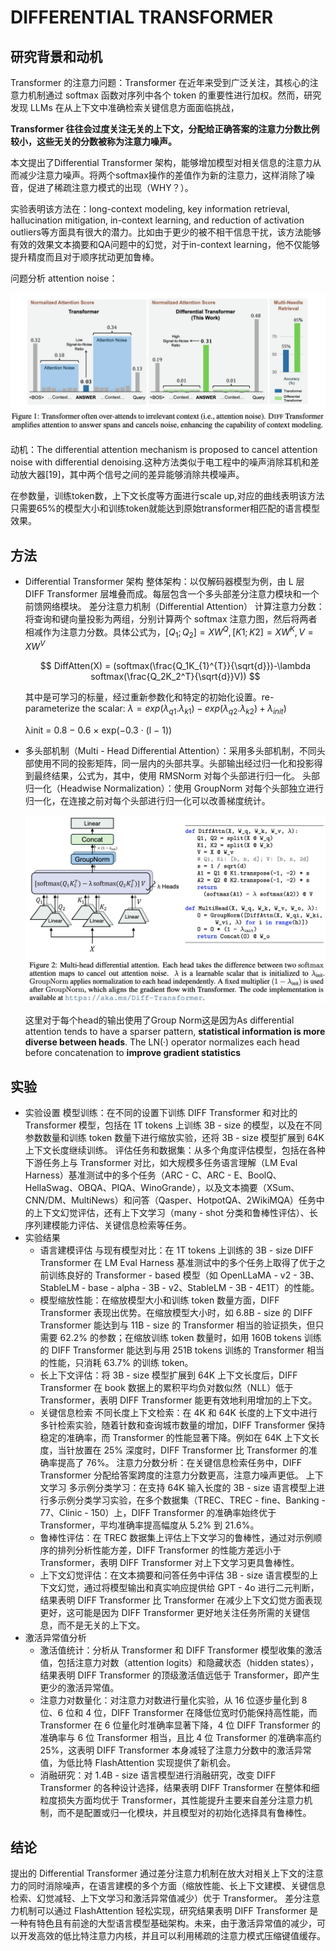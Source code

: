 # DIFFERENTIAL TRANSFORMER

## 研究背景和动机

Transformer 的注意力问题：Transformer 在近年来受到广泛关注，其核心的注意力机制通过 softmax 函数对序列中各个 token 的重要性进行加权。然而，研究发现 LLMs 在从上下文中准确检索关键信息方面面临挑战，

**Transformer 往往会过度关注无关的上下文，分配给正确答案的注意力分数比例较小，这些无关的分数被称为注意力噪声。**

本文提出了Differential Transformer 架构，能够增加模型对相关信息的注意力从而减少注意力噪声。将两个softmax操作的差值作为新的注意力，这样消除了噪音，促进了稀疏注意力模式的出现（WHY？）。

实验表明该方法在：long-context modeling, key information retrieval, hallucination mitigation, in-context learning, and reduction of activation outliers等方面具有很大的潜力。比如由于更少的被不相干信息干扰，该方法能够有效的效果文本摘要和QA问题中的幻觉，对于in-context learning，他不仅能够提升精度而且对于顺序扰动更加鲁棒。

问题分析 attention noise：

![image.png](assets/attention_noise.png)

动机：The differential attention mechanism is proposed to cancel attention noise with differential denoising.这种方法类似于电工程中的噪声消除耳机和差动放大器[19]，其中两个信号之间的差异能够消除共模噪声。

在参数量，训练token数，上下文长度等方面进行scale up,对应的曲线表明该方法只需要65%的模型大小和训练token就能达到原始transformer相匹配的语言模型效果。

## 方法

* Differential Transformer 架构
  整体架构：以仅解码器模型为例，由 L 层 DIFF Transformer 层堆叠而成。每层包含一个多头部差分注意力模块和一个前馈网络模块。
  差分注意力机制（Differential Attention）
  计算注意力分数：将查询和键向量投影为两组，分别计算两个 softmax 注意力图，然后将两者相减作为注意力分数。具体公式为，$[Q_1; Q_2] = XW^Q, [K1; K2] = XW^K, V = XW^V$

  $$
  DiffAtten(X) = (softmax(\frac{Q_1K_{1}^{T}}{\sqrt{d}})-\lambda softmax(\frac{Q_2K_2^T}{\sqrt{d}}V))
  $$

  其中是可学习的标量，经过重新参数化和特定的初始化设置。re-parameterize the scalar: $\lambda=exp(\lambda_{q1}.\lambda_{k1})-exp(\lambda_{q2}.\lambda_{k2})+\lambda_{init})$

  λinit = 0.8 − 0.6 × exp(−0.3 · (l − 1))
* 多头部机制（Multi - Head Differential Attention）：采用多头部机制，不同头部使用不同的投影矩阵，同一层内的头部共享。头部输出经过归一化和投影得到最终结果，公式为，其中，使用 RMSNorm 对每个头部进行归一化。
  头部归一化（Headwise Normalization）：使用 GroupNorm 对每个头部独立进行归一化，在连接之前对每个头部进行归一化可以改善梯度统计。

  ![image.png](assets/multi-head-diff-attn.png)

  这里对于每个head的输出使用了Group Norm这是因为As differential attention tends to have a sparser pattern, **statistical information is more diverse between heads**. The LN(·) operator normalizes each head before concatenation to **improve gradient statistics**

## 实验

* 实验设置
  模型训练：在不同的设置下训练 DIFF Transformer 和对比的 Transformer 模型，包括在 1T tokens 上训练 3B - size 的模型，以及在不同参数数量和训练 token 数量下进行缩放实验，还将 3B - size 模型扩展到 64K 上下文长度继续训练。
  评估任务和数据集：从多个角度评估模型，包括在各种下游任务上与 Transformer 对比，如大规模多任务语言理解（LM Eval Harness）基准测试中的多个任务（ARC - C、ARC - E、BoolQ、HellaSwag、OBQA、PIQA、WinoGrande），以及文本摘要（XSum、CNN/DM、MultiNews）和问答（Qasper、HotpotQA、2WikiMQA）任务中的上下文幻觉评估，还有上下文学习（many - shot 分类和鲁棒性评估）、长序列建模能力评估、关键信息检索等任务。
* 实验结果
  * 语言建模评估
    与现有模型对比：在 1T tokens 上训练的 3B - size DIFF Transformer 在 LM Eval Harness 基准测试中的多个任务上取得了优于之前训练良好的 Transformer - based 模型（如 OpenLLaMA - v2 - 3B、StableLM - base - alpha - 3B - v2、StableLM - 3B - 4E1T）的性能。
  * 模型缩放性能：在缩放模型大小和训练 token 数量方面，DIFF Transformer 表现出优势。在缩放模型大小时，如 6.8B - size 的 DIFF Transformer 能达到与 11B - size 的 Transformer 相当的验证损失，但只需要 62.2% 的参数；在缩放训练 token 数量时，如用 160B tokens 训练的 DIFF Transformer 能达到与用 251B tokens 训练的 Transformer 相当的性能，只消耗 63.7% 的训练 token。
  * 长上下文评估：将 3B - size 模型扩展到 64K 上下文长度后，DIFF Transformer 在 book 数据上的累积平均负对数似然（NLL）低于 Transformer，表明 DIFF Transformer 能更有效地利用增加的上下文。
  * 关键信息检索
    不同长度上下文检索：在 4K 和 64K 长度的上下文中进行多针检索实验，随着针数和查询城市数量的增加，DIFF Transformer 保持稳定的准确率，而 Transformer 的性能显著下降。例如在 64K 上下文长度，当针放置在 25% 深度时，DIFF Transformer 比 Transformer 的准确率提高了 76%。
    注意力分数分析：在关键信息检索任务中，DIFF Transformer 分配给答案跨度的注意力分数更高，注意力噪声更低。
    上下文学习
    多示例分类学习：在支持 64K 输入长度的 3B - size 语言模型上进行多示例分类学习实验，在多个数据集（TREC、TREC - fine、Banking - 77、Clinic - 150）上，DIFF Transformer 的准确率始终优于 Transformer，平均准确率提高幅度从 5.2% 到 21.6%。
  * 鲁棒性评估：在 TREC 数据集上评估上下文学习的鲁棒性，通过对示例顺序的排列分析性能方差，DIFF Transformer 的性能方差远小于 Transformer，表明 DIFF Transformer 对上下文学习更具鲁棒性。
  * 上下文幻觉评估：在文本摘要和问答任务中评估 3B - size 语言模型的上下文幻觉，通过将模型输出和真实响应提供给 GPT - 4o 进行二元判断，结果表明 DIFF Transformer 比 Transformer 在减少上下文幻觉方面表现更好，这可能是因为 DIFF Transformer 更好地关注任务所需的关键信息，而不是无关的上下文。
* 激活异常值分析
  * 激活值统计：分析从 Transformer 和 DIFF Transformer 模型收集的激活值，包括注意力对数（attention logits）和隐藏状态（hidden states），结果表明 DIFF Transformer 的顶级激活值远低于 Transformer，即产生更少的激活异常值。
  * 注意力对数量化：对注意力对数进行量化实验，从 16 位逐步量化到 8 位、6 位和 4 位，DIFF Transformer 在降低位宽时仍能保持高性能，而 Transformer 在 6 位量化时准确率显著下降，4 位 DIFF Transformer 的准确率与 6 位 Transformer 相当，且比 4 位 Transformer 的准确率高约 25%，这表明 DIFF Transformer 本身减轻了注意力分数中的激活异常值，为低比特 FlashAttention 实现提供了新机会。
  * 消融研究：对 1.4B - size 语言模型进行消融研究，改变 DIFF Transformer 的各种设计选择，结果表明 DIFF Transformer 在整体和细粒度损失方面均优于 Transformer，其性能提升主要来自差分注意力机制，而不是配置或归一化模块，并且模型对的初始化选择具有鲁棒性。

## 结论

提出的 Differential Transformer 通过差分注意力机制在放大对相关上下文的注意力的同时消除噪声，在语言建模的多个方面（缩放性能、长上下文建模、关键信息检索、幻觉减轻、上下文学习和激活异常值减少）优于 Transformer。
差分注意力机制可以通过 FlashAttention 轻松实现，研究结果表明 DIFF Transformer 是一种有特色且有前途的大型语言模型基础架构。未来，由于激活异常值的减少，可以开发高效的低比特注意力内核，并且可以利用稀疏的注意力模式压缩键值缓存。
